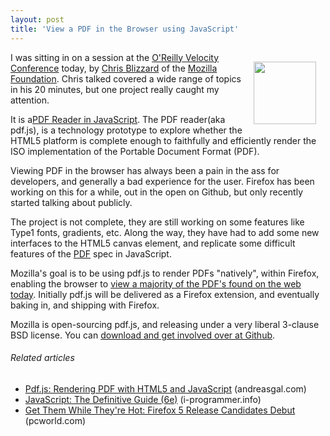 ```yaml
---
layout: post
title: 'View a PDF in the Browser using JavaScript'
---
```

<img style="padding: 15px;" src="http://kinlane-productions.s3.amazonaws.com/PDF_red.jpg" alt="" width="100" align="right" /><p></p>
I was sitting in on a session at the <a title="Oreilly Velocity Conference" href="http://velocityconf.com/velocity2011">O'Reilly Velocity Conference</a> today, by <a title="Chris Blizzard" href="http://en.wikipedia.org/wiki/Christopher_Blizzard">Chris Blizzard</a> of the <a title="Mozilla Foundation" href="http://www.mozilla.org/foundation/">Mozilla Foundation</a>.  Chris talked covered a wide range of topics in his 20 minutes, but one project really caught my attention.<p></p>
It is a<a title="PDF Reader in javascript" href="https://github.com/andreasgal/pdf.js">PDF Reader in JavaScript</a>. The PDF reader(aka pdf.js), is a technology prototype to explore whether the HTML5 platform is complete enough to faithfully and efficiently render the ISO implementation of the Portable Document Format (PDF).<p></p>
Viewing PDF in the browser has always been a pain in the ass for developers, and generally a bad experience for the user.  Firefox has been working on this for a while, out in the open on Github, but only recently started talking about publicly.<p></p>
The project is not complete, they are still working on some features like Type1 fonts, gradients, etc.  Along the way, they have had to add some new interfaces to the HTML5 canvas element, and replicate some difficult features of the <a title="PDF" href="http://www.kinlane.com/category/pdf/">PDF</a> spec in JavaScript.<p></p>
Mozilla's goal is to be using pdf.js to render PDFs "natively", within Firefox, enabling the browser to <a title="view a majority of the PDF's found on the web today" href="http://developer.mimeo.com/index.php">view a majority of the PDF's found on the web today</a>.  Initially pdf.js will be delivered as a Firefox extension, and eventually baking in, and shipping with Firefox.<p></p>
Mozilla is open-sourcing pdf.js, and releasing under a very liberal 3-clause BSD license.  You can <a title="download and get involved at Github" href="https://github.com/andreasgal/pdf.js">download and get involved over at Github</a>.
<h6 class="zemanta-related-title" style="font-size: 1em;">Related articles</h6>
<ul class="zemanta-article-ul">
	<li class="zemanta-article-ul-li"><a href="http://andreasgal.com/2011/06/15/pdf-js/">Pdf.js: Rendering PDF with HTML5 and JavaScript</a> (andreasgal.com)</li>
	<li class="zemanta-article-ul-li"><a href="http://www.i-programmer.info/bookreviews/29-javascript/2610-javascript-the-definitive-guide-6e.html">JavaScript: The Definitive Guide (6e)</a> (i-programmer.info)</li>
	<li class="zemanta-article-ul-li"><a href="http://www.pcworld.com/article/230446/get_them_while_theyre_hot_firefox5_release_candidates_debut.html">Get Them While They're Hot: Firefox 5 Release Candidates Debut</a> (pcworld.com)</li>
</ul>
